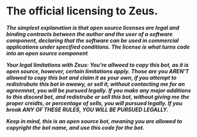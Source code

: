 # The official licensing to Zeus.

***The simplest explanation is that open source licenses are legal and binding contracts between the author and the user of a software component, declaring that the software can be used in commercial applications under specified conditions. The license is what turns code into an open source component***

***Your legal limitations with Zeus: You're allwoed to copy this bot, as it is open source, however, certain limitations apply. Those are you AREN'T allowed to copy this bot and claim it as your own, if you attempt to redistrubute this bot in awawy, or sell it, without contacting me for an agreemnet, you will be pursued legally. If you make any major additions to this discord bot, and redistrube or sell this bot, without giving me the proper creidts, or percentage of sells, you will pursued legally. If you break ANY OF THESE RULES, YOU WILL BE PURSUED LEGALLY.***

***Keep in mind, this is an open source bot, meaning you are allowed to copyright the bot name, and use this code for the bot.***

